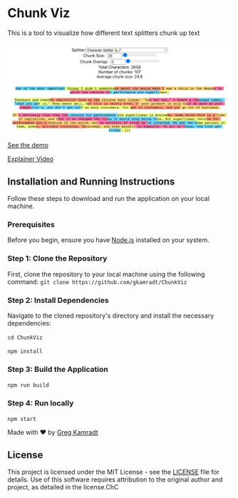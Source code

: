 # Chunk Viz

This is a tool to visualize how different text splitters chunk up text

![ChunkViz Preview](public/ChunkVizPreview.png)


[See the demo](https://www.chunkviz.com/)

[Explainer Video](https://twitter.com/GregKamradt/status/1733208049513611339)

## Installation and Running Instructions

Follow these steps to download and run the application on your local machine.

### Prerequisites

Before you begin, ensure you have [Node.js](https://nodejs.org/) installed on your system.

### Step 1: Clone the Repository

First, clone the repository to your local machine using the following command:
`git clone https://github.com/gkamradt/ChunkViz`

### Step 2: Install Dependencies

Navigate to the cloned repository's directory and install the necessary dependencies:

`cd ChunkViz`

`npm install`


### Step 3: Build the Application

`npm run build`

### Step 4: Run locally

`npm start`


Made with ❤️ by [Greg Kamradt](https://twitter.com/GregKamradt)

## License

This project is licensed under the MIT License - see the [LICENSE](LICENSE.txt) file for details. Use of this software requires attribution to the original author and project, as detailed in the license.ChC